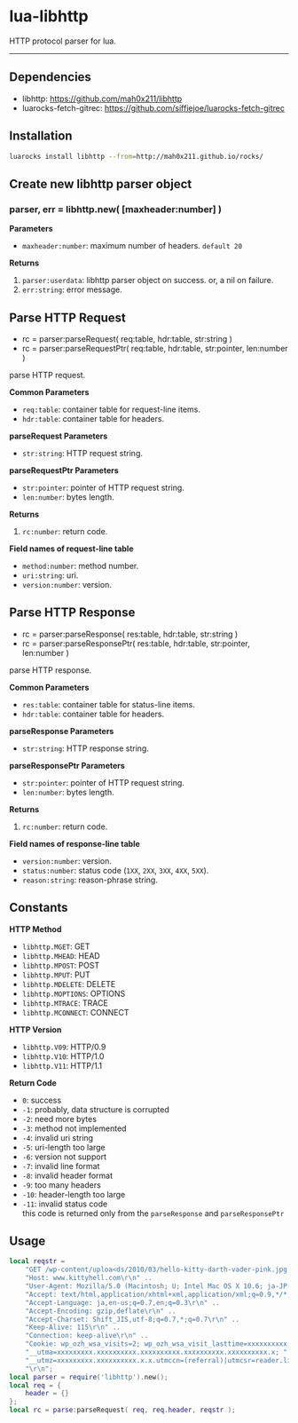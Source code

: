 lua-libhttp
=========

HTTP protocol parser for lua.

---

## Dependencies

- libhttp: https://github.com/mah0x211/libhttp
- luarocks-fetch-gitrec: https://github.com/siffiejoe/luarocks-fetch-gitrec


## Installation

```sh
luarocks install libhttp --from=http://mah0x211.github.io/rocks/
```


## Create new libhttp parser object

### parser, err = libhttp.new( [maxheader:number] )

**Parameters**

- `maxheader:number`: maximum number of headers. `default 20`


**Returns**

1. `parser:userdata`: libhttp parser object on success. or, a nil on failure.
2. `err:string`: error message.


## Parse HTTP Request

- rc = parser:parseRequest( req:table, hdr:table, str:string )
- rc = parser:parseRequestPtr( req:table, hdr:table, str:pointer, len:number )

parse HTTP request.


**Common Parameters**

- `req:table`: container table for request-line items.
- `hdr:table`: container table for headers.


**parseRequest Parameters**

- `str:string`: HTTP request string.


**parseRequestPtr Parameters**

- `str:pointer`: pointer of HTTP request string.
- `len:number`: bytes length.


**Returns**

1. `rc:number`: return code.


**Field names of request-line table**

- `method:number`: method number.
- `uri:string`: uri.
- `version:number`: version.


## Parse HTTP Response

- rc = parser:parseResponse( res:table, hdr:table, str:string )
- rc = parser:parseResponsePtr( res:table, hdr:table, str:pointer, len:number )

parse HTTP response.

**Common Parameters**

- `res:table`: container table for status-line items.
- `hdr:table`: container table for headers.

**parseResponse Parameters**

- `str:string`: HTTP response string.


**parseResponsePtr Parameters**

- `str:pointer`: pointer of HTTP request string.
- `len:number`: bytes length.


**Returns**

1. `rc:number`: return code.


**Field names of response-line table**

- `version:number`: version.
- `status:number`: status code (`1XX`, `2XX`, `3XX`, `4XX`, `5XX`).
- `reason:string`: reason-phrase string.


## Constants

**HTTP Method**

- `libhttp.MGET`: GET
- `libhttp.MHEAD`: HEAD
- `libhttp.MPOST`: POST
- `libhttp.MPUT`: PUT
- `libhttp.MDELETE`: DELETE
- `libhttp.MOPTIONS`: OPTIONS
- `libhttp.MTRACE`: TRACE
- `libhttp.MCONNECT`: CONNECT


**HTTP Version**

- `libhttp.V09`: HTTP/0.9
- `libhttp.V10`: HTTP/1.0
- `libhttp.V11`: HTTP/1.1


**Return Code**

- `0`: success
- `-1`: probably, data structure is corrupted
- `-2`: need more bytes
- `-3`: method not implemented
- `-4`: invalid uri string
- `-5`: uri-length too large
- `-6`: version not support
- `-7`: invalid line format
- `-8`: invalid header format
- `-9`: too many headers
- `-10`: header-length too large
- `-11`: invalid status code  
    this code is returned only from the `parseResponse` and `parseResponsePtr`


## Usage

```lua
local reqstr = 
    "GET /wp-content/uploa<ds/2010/03/hello-kitty-darth-vader-pink.jpg HTTP/1.1\r\n" ..
    "Host: www.kittyhell.com\r\n" ..
    "User-Agent: Mozilla/5.0 (Macintosh; U; Intel Mac OS X 10.6; ja-JP-mac; rv:1.9.2.3) Gecko/20100401 Firefox/3.6.3 Pathtraq/0.9\r\n" ..
    "Accept: text/html,application/xhtml+xml,application/xml;q=0.9,*/*;q=0.8\r\n" ..
    "Accept-Language: ja,en-us;q=0.7,en;q=0.3\r\n" ..
    "Accept-Encoding: gzip,deflate\r\n" ..
    "Accept-Charset: Shift_JIS,utf-8;q=0.7,*;q=0.7\r\n" ..
    "Keep-Alive: 115\r\n" ..
    "Connection: keep-alive\r\n" ..
    "Cookie: wp_ozh_wsa_visits=2; wp_ozh_wsa_visit_lasttime=xxxxxxxxxx; " ..
    "__utma=xxxxxxxxx.xxxxxxxxxx.xxxxxxxxxx.xxxxxxxxxx.xxxxxxxxxx.x; " ..
    "__utmz=xxxxxxxxx.xxxxxxxxxx.x.x.utmccn=(referral)|utmcsr=reader.livedoor.com|utmcct=/reader/|utmcmd=referral\r\n" ..
    "\r\n";
local parser = require('libhttp').new();
local req = {
	header = {}	
};
local rc = parse:parseRequest( req, req.header, reqstr );
```
